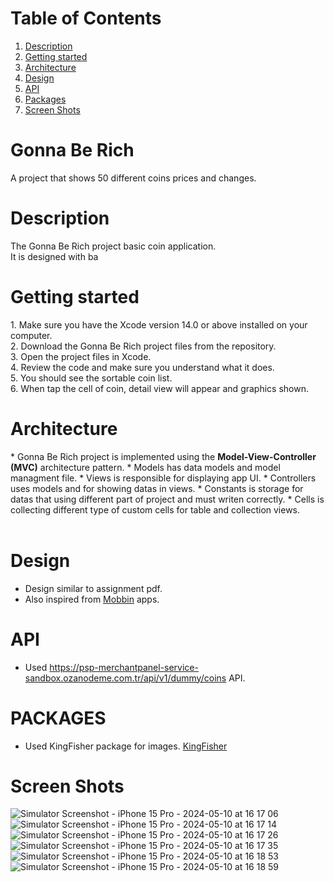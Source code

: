 # Table of Contents
1. [Description](#description)
2. [Getting started](#getting-started)
3. [Architecture](#arhitecture)
4. [Design](#design)
5. [API](#api)
6. [Packages](#packages)
7. [Screen Shots](#screen-shots)

# Gonna Be Rich
A project that shows 50 different coins prices and changes.

# Description
<p>The Gonna Be Rich project basic coin application.<br>
It is designed with ba<br> 
</p>

# Getting started
<p>1. Make sure you have the Xcode version 14.0 or above installed on your computer.<br>
2. Download the Gonna Be Rich project files from the repository.<br>
3. Open the project files in Xcode.<br>
4. Review the code and make sure you understand what it does.<br>
5. You should see the sortable coin list.<br>
6. When tap the cell of coin, detail view will appear and graphics shown.<br>
</p>


# Architecture
<p>* Gonna Be Rich project is implemented using the <strong>Model-View-Controller (MVC)</strong> architecture pattern.
* Models has data models and model managment file.
* Views is responsible for displaying app UI.
* Controllers uses models and for showing datas in views.
* Constants is storage for datas that using different part of project and must writen correctly.
* Cells is collecting different type of custom cells for table and collection views.<br><br>
</p>


# Design 
* Design similar to assignment pdf.
* Also inspired from [Mobbin](https://mobbin.com) apps.

# API 
* Used https://psp-merchantpanel-service-sandbox.ozanodeme.com.tr/api/v1/dummy/coins API.

# PACKAGES 
* Used KingFisher package for images. [KingFisher](https://github.com/onevcat/Kingfisher.git)

# Screen Shots
<p>
  
![Simulator Screenshot - iPhone 15 Pro - 2024-05-10 at 16 17 06](https://github.com/barisakcay/Gonna-Be-Rich/assets/96023746/622af825-3f94-43be-a798-c6b68cfa235f)
![Simulator Screenshot - iPhone 15 Pro - 2024-05-10 at 16 17 14](https://github.com/barisakcay/Gonna-Be-Rich/assets/96023746/cd6a569a-46f0-499e-bc67-83c5f6c4687f)
![Simulator Screenshot - iPhone 15 Pro - 2024-05-10 at 16 17 26](https://github.com/barisakcay/Gonna-Be-Rich/assets/96023746/7c99971a-378b-4e80-8f51-92fa65452b86)
![Simulator Screenshot - iPhone 15 Pro - 2024-05-10 at 16 17 35](https://github.com/barisakcay/Gonna-Be-Rich/assets/96023746/03c57e01-a089-40b6-9ea1-d521d9acb7be)
![Simulator Screenshot - iPhone 15 Pro - 2024-05-10 at 16 18 53](https://github.com/barisakcay/Gonna-Be-Rich/assets/96023746/b8c86194-f4d2-4d79-a032-c26cad4c7711)
![Simulator Screenshot - iPhone 15 Pro - 2024-05-10 at 16 18 59](https://github.com/barisakcay/Gonna-Be-Rich/assets/96023746/2024b711-b516-4326-a482-a7e8511c8f68)

</p>


